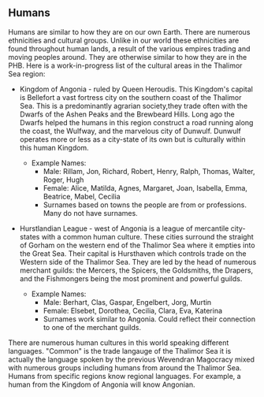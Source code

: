 ## Humans

Humans are similar to how they are on our own Earth. There are numerous ethnicities and cultural groups. Unlike in our world these ethnicities are found throughout human lands, a result of the various empires trading and moving peoples around. They are otherwise similar to how they are in the PHB. Here is a work-in-progress list of the cultural areas in the Thalimor Sea region: 

* Kingdom of Angonia - ruled by Queen Heroudis. This Kingdom's capital is Bellefort a vast fortress city on the southern coast of the Thalimor Sea. This is a predominantly agrarian society,they trade often with the Dwarfs of the Ashen Peaks and the Brewbeard Hills. Long ago the Dwarfs helped the humans in this region construct a road running along the coast, the Wulfway, and the marvelous city of Dunwulf. Dunwulf operates more or less as a city-state of its own but is culturally within this human Kingdom. 
	
	* Example Names:
		- Male:  Rillam, Jon, Richard, Robert, Henry, Ralph, Thomas, Walter, Roger, Hugh 
		- Female: Alice, Matilda, Agnes, Margaret, Joan, Isabella, Emma, Beatrice, Mabel, Cecilia
		- Surnames based on towns the people are from or professions. Many do not have surnames.

* Hurstlandian League - west of Angonia is a league of mercantile city-states with a common human culture. These cities surround the straight of Gorham on the western end of the Thalimor Sea where it empties into the Great Sea. Their capital is Hursthaven which controls trade on the Western side of the Thalimor Sea. They are led by the head of numerous merchant guilds: the Mercers, the Spicers, the Goldsmiths, the Drapers, and the Fishmongers being the most prominent and powerful guilds. 
	 
	* Example Names:
		- Male: Berhart, Clas, Gaspar, Engelbert, Jorg, Murtin
		- Female: Elsebet, Dorothea, Cecilia, Clara, Eva, Katerina
		- Surnames work similar to Angonia. Could reflect their connection to one of the merchant guilds. 

There are numerous human cultures in this world speaking different languages. "Common" is the trade langauge of the Thalimor Sea it is actually the language spoken by the previous Wevendran Magocracy mixed with numerous groups including humans from around the Thalimor Sea. Humans from specific regions know regional languages. For example, a human from the Kingdom of Angonia will know Angonian.
